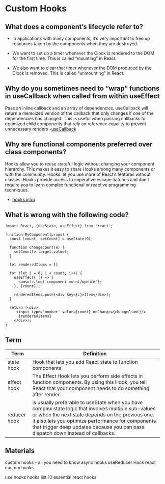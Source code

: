 # Custom Hooks

## What does a component’s lifecycle refer to?

- In applications with many components, it’s very important to free up resources taken by the components when they are destroyed.

- We want to set up a timer whenever the Clock is rendered to the DOM for the first time. This is called “mounting” in React.

- We also want to clear that timer whenever the DOM produced by the Clock is removed. This is called “unmounting” in React.

## Why do you sometimes need to “wrap” functions in useCallback when called from within useEffect

Pass an inline callback and an array of dependencies. useCallback will return a memoized version of the callback that only changes if one of the dependencies has changed. This is useful when passing callbacks to optimized child components that rely on reference equality to prevent unnecessary renders 
-[useCallback](https://reactjs.org/docs/hooks-reference.html#usecallback)

## Why are functional components preferred over class components?

Hooks allow you to reuse stateful logic without changing your component hierarchy. This makes it easy to share Hooks among many components or with the community. Hooks let you use more of React’s features without classes. Hooks provide access to imperative escape hatches and don’t require you to learn complex functional or reactive programming techniques.
- [hooks intro](https://reactjs.org/docs/hooks-intro.html)


## What is wrong with the following code?

```
import React, {useState, useEffect} from 'react';

function MyComponent(props) {
  const [count, setCount] = useState(0);

  function changeCount(e) {
    setCount(e.target.value);
  }

  let renderedItems = []

  for (let i = 0; i < count; i++) {
    useEffect( () => {
      console.log('component mount/update');
    }, [count]);

    renderedItems.push(<div key={i}>Item</div>);
  }

  return (<div>
     <input type='number' value={count} onChange={changeCount}/>
      {renderedItems}
    </div>);
}
```

## Term

| Term | Definition |
| ------- | ----------------- |
|state hook|Hook that lets you add React state to function components|
|effect hook|The Effect Hook lets you perform side effects in function components. By using this Hook, you tell React that your component needs to do something after render. |
|reducer hook|is usually preferable to useState when you have complex state logic that involves multiple sub-values or when the next state depends on the previous one. It also lets you optimize performance for components that trigger deep updates because you can pass dispatch down instead of callbacks.|


## Materials

custom hooks - all you need to know
async hooks
useReducer Hook
react custom hooks

use hooks
hooks list
10 essential react hooks